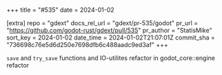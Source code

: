 +++
title = "#535"
date = 2024-01-02

[extra]
repo = "gdext"
docs_rel_url = "gdext/pr-535/godot"
pr_url = "https://github.com/godot-rust/gdext/pull/535"
pr_author = "StatisMike"
sort_key = 2024-01-02
date_time = 2024-01-02T21:07:01Z
commit_sha = "736698c76e5d6d250e7698dfb6c488aadc9ed3af"
+++

`save` and `try_save` functions and IO-utilites refactor in godot_core::engine refactor

